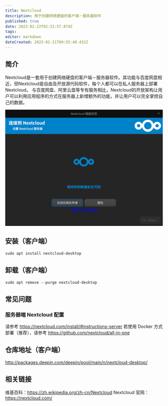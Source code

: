 ```yaml
---
title: Nextcloud
description: 用于创建网络硬盘的客户端－服务器软件
published: true
date: 2023-02-22T02:31:57.874Z
tags: 
editor: markdown
dateCreated: 2023-02-21T09:55:40.432Z
---
```


## 简介
Nextcloud是一套用于创建网络硬盘的客户端－服务器软件。其功能与百度网盘相近，但Nextcloud是自由及开放源代码软件，每个人都可以在私人服务器上部署Nextcloud。
与百度网盘、阿里云盘等专有服务相比，Nextcloud的开放架构让用户可以利用应用程序的方式在服务器上新增额外的功能，并让用户可以完全掌控自己的数据。

![nextcloud.png](/nextcloud.png)

## 安装（客户端）
```
sudo apt install nextcloud-desktop
```

## 卸载（客户端）
```
sudo apt remove --purge nextcloud-desktop
```

## 常见问题
### 服务器端 Nextcloud 配置
请参考 https://nextcloud.com/install/#instructions-server
若使用 Docker 方式部署（推荐），请参考 https://github.com/nextcloud/all-in-one

## 仓库地址（客户端）
http://packages.deepin.com/deepin/pool/main/n/nextcloud-desktop/

## 相关链接
维基百科：https://zh.wikipedia.org/zh-cn/Nextcloud
Nextcloud 官网：https://nextcloud.com/
